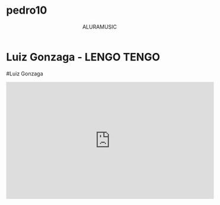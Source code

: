 # pedro10
<body>


<header>ALURAMUSIC</header>




<H1>Luiz Gonzaga - LENGO TENGO</H1>
<P>#Luiz Gonzaga</P>



<iframe width="560" height="315" src="https://www.youtube.com/embed/umaWF3IRQXE?si=x_3oTXKfQ76CshUU" title="YouTube video player" frameborder="0" allow="accelerometer; autoplay; clipboard-write; encrypted-media; gyroscope; picture-in-picture; web-share" referrerpolicy="strict-origin-when-cross-origin" allowfullscreen></iframe>
<body>
